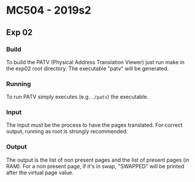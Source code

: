 # MC504 - 2019s2
## Exp 02

### Build
To build the PATV (Physical Address Translation Viewer) just run make in the exp02
root directory. The executable "patv" will be generated.

### Running
To run PATV simply executes (e.g. `./patv`) the executable.

### Input
The input must be the process to have the pages translated. For correct output, running
as root is strongly recommended.

### Output
The output is the list of non present pages and the list of present pages (in RAM).
For a non present page, if it's in swap, "SWAPPED" will be printed after the virtual page value. 

